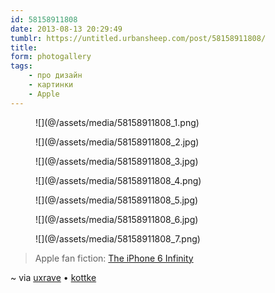 ```yaml
---
id: 58158911808
date: 2013-08-13 20:29:49
tumblr: https://untitled.urbansheep.com/post/58158911808/
title:
form: photogallery
tags:
    - про дизайн
    - картинки
    - Apple
---
```


<div class="gallery">
<figure>
![](@/assets/media/58158911808_1.png)
</figure>
<figure>
![](@/assets/media/58158911808_2.jpg)
</figure>
<figure>
![](@/assets/media/58158911808_3.jpg)
</figure>
<figure>
![](@/assets/media/58158911808_4.png)
</figure>
<figure>
![](@/assets/media/58158911808_5.jpg)
</figure>
<figure>
![](@/assets/media/58158911808_6.jpg)
</figure>
<figure>
![](@/assets/media/58158911808_7.png)
</figure>
</div>

<blockquote><p>Apple fan fiction: <a href="http://kottke.org/13/08/iphone-6-infinity">The iPhone 6 Infinity</a></p></blockquote>

<p>~ via <a href="http://uxrave.com/post/58139238071/iphone6-infinity" class="">uxrave</a> • <a href="http://bonus.kottke.org/">kottke</a></p>
